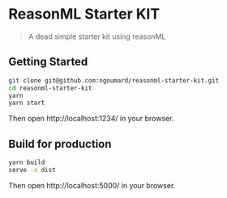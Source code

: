 # ReasonML Starter KIT

> A dead simple starter kit using reasonML

## Getting Started

```bash
git clone git@github.com:ngoumard/reasonml-starter-kit.git
cd reasonml-starter-kit
yarn
yarn start
```

Then open http://localhost:1234/ in your browser.

## Build for production

```bash
yarn build
serve -s dist
```

Then open http://localhost:5000/ in your browser.
